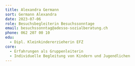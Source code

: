 ```yaml
---
title: Alexandra Germann
sort: Germann Alexandra
date: 2023-07-06
role: Besuchsbegleiterin Besuchssonntage
email: besuchssonntag@adesso-sozialberatung.ch
phone: 062 207 00 10
edu:   
  - Dipl. Kleinkindererzieherin EFZ
core:
  - Erfahrungen als Gruppenleiterin
  - Individuelle Begleitung von Kindern und Jugendlichen
---
```

